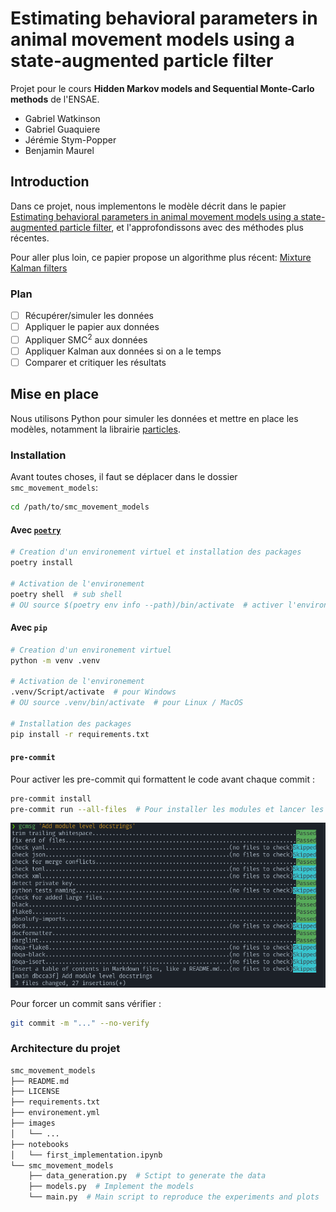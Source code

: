 # Estimating behavioral parameters in animal movement models using a state-augmented particle filter

Projet pour le cours **Hidden Markov models and Sequential Monte-Carlo methods** de l'ENSAE.

* Gabriel Watkinson
* Gabriel Guaquiere
* Jérémie Stym-Popper
* Benjamin Maurel

## Introduction

Dans ce projet, nous implementons le modèle décrit dans le papier [Estimating behavioral parameters in animal movement models using a state-augmented particle filter](https://dalspace.library.dal.ca/bitstream/handle/10222/33464/Dowd_et_al-2011-Ecology.pdf), et l'approfondissons avec des méthodes plus récentes.

Pour aller plus loin, ce papier propose un algorithme plus récent: [Mixture Kalman filters](https://api.istex.fr/ark:/67375/WNG-STH7JZLH-T/fulltext.pdf?auth=ip,fede&sid=google,istex-view)

### Plan

* [ ] Récupérer/simuler les données
* [ ] Appliquer le papier aux données
* [ ] Appliquer SMC<sup>2</sup> aux données
* [ ] Appliquer Kalman aux données si on a le temps
* [ ] Comparer et critiquer les résultats

## Mise en place

Nous utilisons Python pour simuler les données et mettre en place les modèles, notamment la librairie [particles](https://github.com/nchopin/particles).

### Installation

Avant toutes choses, il faut se déplacer dans le dossier `smc_movement_models`:
```bash
cd /path/to/smc_movement_models
```

#### Avec [`poetry`](https://python-poetry.org/)
```bash
# Creation d'un environement virtuel et installation des packages
poetry install

# Activation de l'environement
poetry shell  # sub shell
# OU source $(poetry env info --path)/bin/activate  # activer l'environement dans le shell actuel
```

#### Avec `pip`
```bash
# Creation d'un environement virtuel
python -m venv .venv

# Activation de l'environement
.venv/Script/activate  # pour Windows
# OU source .venv/bin/activate  # pour Linux / MacOS

# Installation des packages
pip install -r requirements.txt
```

#### `pre-commit`

Pour activer les pre-commit qui formattent le code avant chaque commit :
```bash
pre-commit install
pre-commit run --all-files  # Pour installer les modules et lancer les tests
```

![Exemple de pre-commit](images/pre-commit-exemple.png)

Pour forcer un commit sans vérifier :
```bash
git commit -m "..." --no-verify
```

### Architecture du projet

```bash
smc_movement_models
├── README.md
├── LICENSE
├── requirements.txt
├── environement.yml
├── images
│   └── ...
├── notebooks
│   └── first_implementation.ipynb
└── smc_movement_models
    ├── data_generation.py  # Sctipt to generate the data
    ├── models.py  # Implement the models
    └── main.py  # Main script to reproduce the experiments and plots
```
